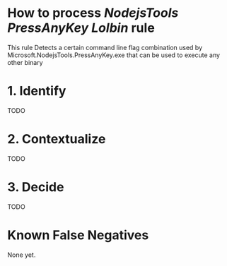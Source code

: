 # How to process *NodejsTools PressAnyKey Lolbin* rule
This rule Detects a certain command line flag combination used by Microsoft.NodejsTools.PressAnyKey.exe that can be used to execute any other binary

# 1. Identify
TODO

# 2. Contextualize
TODO

# 3. Decide
TODO

# Known False Negatives
None yet.
